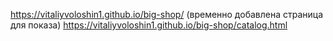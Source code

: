 https://vitaliyvoloshin1.github.io/big-shop/
(временно добавлена страница для показа) https://vitaliyvoloshin1.github.io/big-shop/catalog.html
